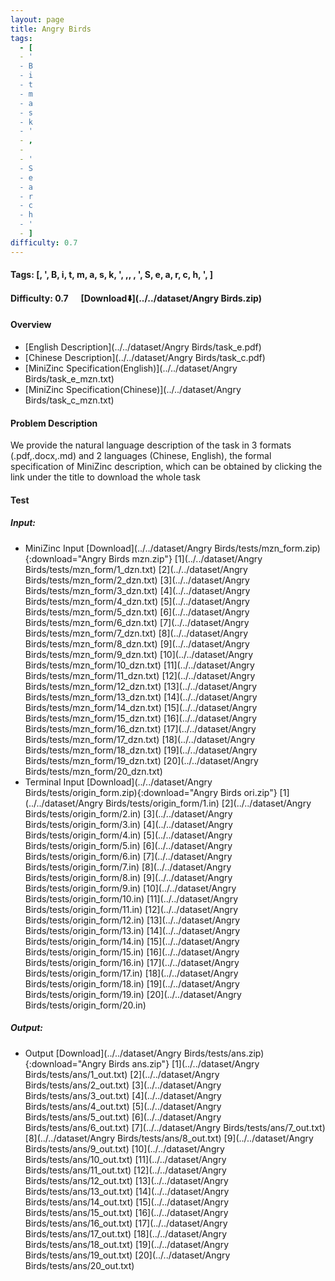 ```yaml
---
layout: page
title: Angry Birds
tags:
  - [
  - '
  - B
  - i
  - t
  - m
  - a
  - s
  - k
  - '
  - ,
  -  
  - '
  - S
  - e
  - a
  - r
  - c
  - h
  - '
  - ]
difficulty: 0.7
---
```


#### Tags: [, ', B, i, t, m, a, s, k, ', ,,  , ', S, e, a, r, c, h, ', ]
#### Difficulty: 0.7 &nbsp;&nbsp;&nbsp;&nbsp; [Download⬇️](../../dataset/Angry Birds.zip)
#### Overview
- [English Description](../../dataset/Angry Birds/task_e.pdf)
- [Chinese Description](../../dataset/Angry Birds/task_c.pdf)
- [MiniZinc Specification(English)](../../dataset/Angry Birds/task_e_mzn.txt)
- [MiniZinc Specification(Chinese)](../../dataset/Angry Birds/task_c_mzn.txt)

#### Problem Description
We provide the natural language description of the task in 3 formats (.pdf,.docx,.md) and 2 languages (Chinese, English), the formal specification of MiniZinc description, which can be obtained by clicking the link under the title to download the whole task
#### Test
##### Input:
- MiniZinc Input [Download](../../dataset/Angry Birds/tests/mzn_form.zip){:download="Angry Birds mzn.zip"} [1](../../dataset/Angry Birds/tests/mzn_form/1_dzn.txt) [2](../../dataset/Angry Birds/tests/mzn_form/2_dzn.txt) [3](../../dataset/Angry Birds/tests/mzn_form/3_dzn.txt) [4](../../dataset/Angry Birds/tests/mzn_form/4_dzn.txt) [5](../../dataset/Angry Birds/tests/mzn_form/5_dzn.txt) [6](../../dataset/Angry Birds/tests/mzn_form/6_dzn.txt) [7](../../dataset/Angry Birds/tests/mzn_form/7_dzn.txt) [8](../../dataset/Angry Birds/tests/mzn_form/8_dzn.txt) [9](../../dataset/Angry Birds/tests/mzn_form/9_dzn.txt) [10](../../dataset/Angry Birds/tests/mzn_form/10_dzn.txt) [11](../../dataset/Angry Birds/tests/mzn_form/11_dzn.txt) [12](../../dataset/Angry Birds/tests/mzn_form/12_dzn.txt) [13](../../dataset/Angry Birds/tests/mzn_form/13_dzn.txt) [14](../../dataset/Angry Birds/tests/mzn_form/14_dzn.txt) [15](../../dataset/Angry Birds/tests/mzn_form/15_dzn.txt) [16](../../dataset/Angry Birds/tests/mzn_form/16_dzn.txt) [17](../../dataset/Angry Birds/tests/mzn_form/17_dzn.txt) [18](../../dataset/Angry Birds/tests/mzn_form/18_dzn.txt) [19](../../dataset/Angry Birds/tests/mzn_form/19_dzn.txt) [20](../../dataset/Angry Birds/tests/mzn_form/20_dzn.txt) 
- Terminal Input [Download](../../dataset/Angry Birds/tests/origin_form.zip){:download="Angry Birds ori.zip"} [1](../../dataset/Angry Birds/tests/origin_form/1.in) [2](../../dataset/Angry Birds/tests/origin_form/2.in) [3](../../dataset/Angry Birds/tests/origin_form/3.in) [4](../../dataset/Angry Birds/tests/origin_form/4.in) [5](../../dataset/Angry Birds/tests/origin_form/5.in) [6](../../dataset/Angry Birds/tests/origin_form/6.in) [7](../../dataset/Angry Birds/tests/origin_form/7.in) [8](../../dataset/Angry Birds/tests/origin_form/8.in) [9](../../dataset/Angry Birds/tests/origin_form/9.in) [10](../../dataset/Angry Birds/tests/origin_form/10.in) [11](../../dataset/Angry Birds/tests/origin_form/11.in) [12](../../dataset/Angry Birds/tests/origin_form/12.in) [13](../../dataset/Angry Birds/tests/origin_form/13.in) [14](../../dataset/Angry Birds/tests/origin_form/14.in) [15](../../dataset/Angry Birds/tests/origin_form/15.in) [16](../../dataset/Angry Birds/tests/origin_form/16.in) [17](../../dataset/Angry Birds/tests/origin_form/17.in) [18](../../dataset/Angry Birds/tests/origin_form/18.in) [19](../../dataset/Angry Birds/tests/origin_form/19.in) [20](../../dataset/Angry Birds/tests/origin_form/20.in) 

##### Output:
- Output [Download](../../dataset/Angry Birds/tests/ans.zip){:download="Angry Birds ans.zip"} [1](../../dataset/Angry Birds/tests/ans/1_out.txt) [2](../../dataset/Angry Birds/tests/ans/2_out.txt) [3](../../dataset/Angry Birds/tests/ans/3_out.txt) [4](../../dataset/Angry Birds/tests/ans/4_out.txt) [5](../../dataset/Angry Birds/tests/ans/5_out.txt) [6](../../dataset/Angry Birds/tests/ans/6_out.txt) [7](../../dataset/Angry Birds/tests/ans/7_out.txt) [8](../../dataset/Angry Birds/tests/ans/8_out.txt) [9](../../dataset/Angry Birds/tests/ans/9_out.txt) [10](../../dataset/Angry Birds/tests/ans/10_out.txt) [11](../../dataset/Angry Birds/tests/ans/11_out.txt) [12](../../dataset/Angry Birds/tests/ans/12_out.txt) [13](../../dataset/Angry Birds/tests/ans/13_out.txt) [14](../../dataset/Angry Birds/tests/ans/14_out.txt) [15](../../dataset/Angry Birds/tests/ans/15_out.txt) [16](../../dataset/Angry Birds/tests/ans/16_out.txt) [17](../../dataset/Angry Birds/tests/ans/17_out.txt) [18](../../dataset/Angry Birds/tests/ans/18_out.txt) [19](../../dataset/Angry Birds/tests/ans/19_out.txt) [20](../../dataset/Angry Birds/tests/ans/20_out.txt) 

